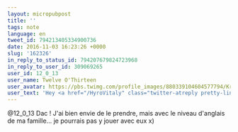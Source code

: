 ```yaml
---
layout: micropubpost
title: ''
tags: note
language: en
tweet_id: 794213405334900736
date: 2016-11-03 16:23:26 +0000
slug: '162326'
in_reply_to_status_id: 794207679824723968
in_reply_to_user_id: 309069265
user_id: 12_0_13
user_name: Twelve O'Thirteen
user_avatar: https://pbs.twimg.com/profile_images/880339104604577794/Krwcz9m1.jpg
user_text: 'Hey <a href="/HyroVitaly" class="twitter-atreply pretty-link js-nav" dir="ltr" data-mentioned-user-id="2153415007"><s>@</s><b>HyroVitaly</b></a> le jeu dont je te parlais s''appelle Joking Hazard et ressemble à ça : <a href="https://t.co/xtvAl5f2oU" rel="nofollow noopener" dir="ltr" data-expanded-url="http://explosm.net/rcg/jrlakipdw" class="twitter-timeline-link" target="_blank" title="http://explosm.net/rcg/jrlakipdw"><span class="tco-ellipsis"></span><span class="invisible">http://</span><span class="js-display-url">explosm.net/rcg/jrlakipdw</span><span class="invisible"></span><span class="tco-ellipsis"><span class="invisible"> </span></span></a> <a href="/hashtag/RandomComicGenerator?src=hash" data-query-source="hashtag_click" class="twitter-hashtag pretty-link js-nav" dir="ltr"><s>#</s><b>RandomComicGenerator</b></a>'
---
```

@12_0_13 Dac ! J'ai bien envie de le prendre, mais avec le niveau d'anglais de ma famille... je pourrais pas y jouer avec eux x)
